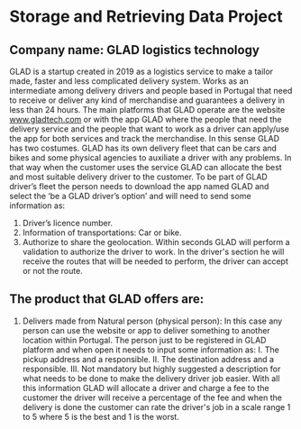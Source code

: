 # Storage and Retrieving Data Project

## Company name: GLAD logistics technology
GLAD is a startup created in 2019 as a logistics service to make a tailor made, faster and less complicated delivery system. Works as an intermediate among delivery  drivers and people based in Portugal that need to receive or deliver any kind of  merchandise and guarantees a delivery in less than 24 hours.
The main platforms that GLAD operate are the website www.gladtech.com or with the app GLAD where the people that need the delivery service and the people that want to work as a driver can apply/use the app for both services and track the merchandise. In this sense GLAD has two costumes.
GLAD has its own delivery fleet that can be cars and bikes and some physical agencies to auxiliate a driver with any problems. In that way when the customer uses the service GLAD can allocate the best and most suitable delivery driver to the customer.
To be part of GLAD driver’s fleet the person needs to download the app named GLAD and select the ‘be a GLAD driver’s option’ and will need to send some information as:
1. Driver’s licence number.
2. Information of transportations: Car or bike.
3. Authorize to share the geolocation.
Within seconds GLAD will perform a validation to authorize the driver to work. In the driver's section he will receive the routes that will be needed to perform, the driver can accept or not the route.

## The product that GLAD offers are:
1. Delivers made from Natural person (physical person):
In this case any person can use the website or app to deliver something to another location within Portugal. The person just to be registered in GLAD platform and when open it needs to input some information as: 
I. The pickup address and a responsible.
II. The destination address and a responsible.
III. Not mandatory but highly suggested a description for what needs to be done to make the delivery driver job easier.
With all this information GLAD will allocate a driver and charge a fee to the customer the driver will receive a percentage of the fee and when the delivery is done  the customer can rate the driver's job in a scale range 1 to 5 where 5 is the best and 1 is the worst.
